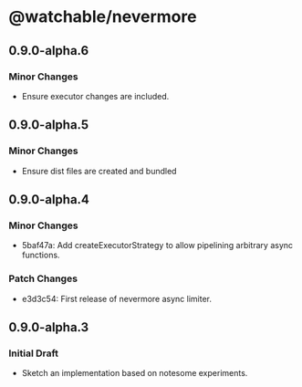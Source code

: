 # @watchable/nevermore

## 0.9.0-alpha.6

### Minor Changes

- Ensure executor changes are included.

## 0.9.0-alpha.5

### Minor Changes

- Ensure dist files are created and bundled

## 0.9.0-alpha.4

### Minor Changes

- 5baf47a: Add createExecutorStrategy to allow pipelining arbitrary async
  functions.

### Patch Changes

- e3d3c54: First release of nevermore async limiter.

## 0.9.0-alpha.3

### Initial Draft

- Sketch an implementation based on notesome experiments.

